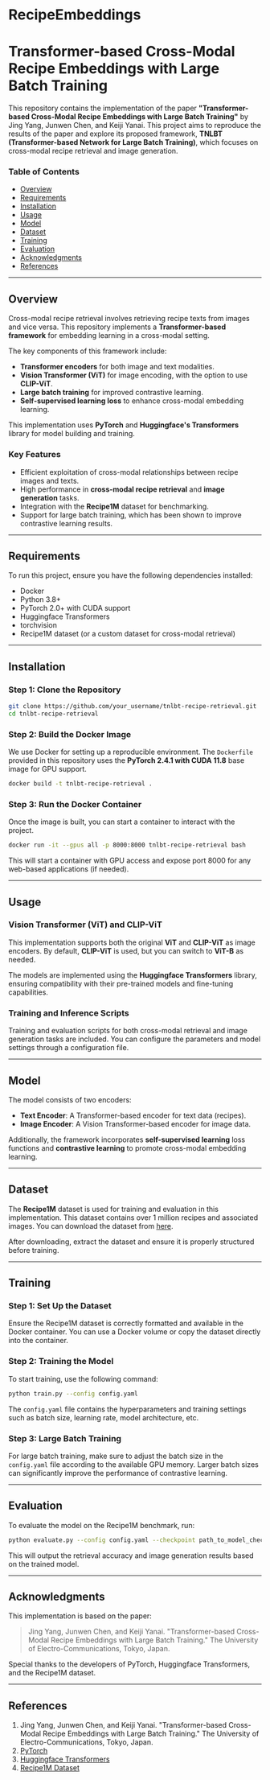 # RecipeEmbeddings
# Transformer-based Cross-Modal Recipe Embeddings with Large Batch Training

This repository contains the implementation of the paper **"Transformer-based Cross-Modal Recipe Embeddings with Large Batch Training"** by Jing Yang, Junwen Chen, and Keiji Yanai. This project aims to reproduce the results of the paper and explore its proposed framework, **TNLBT (Transformer-based Network for Large Batch Training)**, which focuses on cross-modal recipe retrieval and image generation.

### Table of Contents
- [Overview](#overview)
- [Requirements](#requirements)
- [Installation](#installation)
- [Usage](#usage)
- [Model](#model)
- [Dataset](#dataset)
- [Training](#training)
- [Evaluation](#evaluation)
- [Acknowledgments](#acknowledgments)
- [References](#references)

---

## Overview

Cross-modal recipe retrieval involves retrieving recipe texts from images and vice versa. This repository implements a **Transformer-based framework** for embedding learning in a cross-modal setting. 

The key components of this framework include:
- **Transformer encoders** for both image and text modalities.
- **Vision Transformer (ViT)** for image encoding, with the option to use **CLIP-ViT**.
- **Large batch training** for improved contrastive learning.
- **Self-supervised learning loss** to enhance cross-modal embedding learning.

This implementation uses **PyTorch** and **Huggingface's Transformers** library for model building and training.

### Key Features
- Efficient exploitation of cross-modal relationships between recipe images and texts.
- High performance in **cross-modal recipe retrieval** and **image generation** tasks.
- Integration with the **Recipe1M** dataset for benchmarking.
- Support for large batch training, which has been shown to improve contrastive learning results.

---

## Requirements

To run this project, ensure you have the following dependencies installed:

- Docker
- Python 3.8+
- PyTorch 2.0+ with CUDA support
- Huggingface Transformers
- torchvision
- Recipe1M dataset (or a custom dataset for cross-modal retrieval)
  
---

## Installation

### Step 1: Clone the Repository

```bash
git clone https://github.com/your_username/tnlbt-recipe-retrieval.git
cd tnlbt-recipe-retrieval
```

### Step 2: Build the Docker Image

We use Docker for setting up a reproducible environment. The `Dockerfile` provided in this repository uses the **PyTorch 2.4.1 with CUDA 11.8** base image for GPU support.

```bash
docker build -t tnlbt-recipe-retrieval .
```

### Step 3: Run the Docker Container

Once the image is built, you can start a container to interact with the project.

```bash
docker run -it --gpus all -p 8000:8000 tnlbt-recipe-retrieval bash
```

This will start a container with GPU access and expose port 8000 for any web-based applications (if needed).

---

## Usage

### Vision Transformer (ViT) and CLIP-ViT

This implementation supports both the original **ViT** and **CLIP-ViT** as image encoders. By default, **CLIP-ViT** is used, but you can switch to **ViT-B** as needed.

The models are implemented using the **Huggingface Transformers** library, ensuring compatibility with their pre-trained models and fine-tuning capabilities.

### Training and Inference Scripts

Training and evaluation scripts for both cross-modal retrieval and image generation tasks are included. You can configure the parameters and model settings through a configuration file.

---

## Model

The model consists of two encoders:
- **Text Encoder**: A Transformer-based encoder for text data (recipes).
- **Image Encoder**: A Vision Transformer-based encoder for image data.

Additionally, the framework incorporates **self-supervised learning** loss functions and **contrastive learning** to promote cross-modal embedding learning.

---

## Dataset

The **Recipe1M** dataset is used for training and evaluation in this implementation. This dataset contains over 1 million recipes and associated images. You can download the dataset from [here](http://pic2recipe.csail.mit.edu/).

After downloading, extract the dataset and ensure it is properly structured before training.

---

## Training

### Step 1: Set Up the Dataset

Ensure the Recipe1M dataset is correctly formatted and available in the Docker container. You can use a Docker volume or copy the dataset directly into the container.

### Step 2: Training the Model

To start training, use the following command:

```bash
python train.py --config config.yaml
```

The `config.yaml` file contains the hyperparameters and training settings such as batch size, learning rate, model architecture, etc.

### Step 3: Large Batch Training

For large batch training, make sure to adjust the batch size in the `config.yaml` file according to the available GPU memory. Larger batch sizes can significantly improve the performance of contrastive learning.

---

## Evaluation

To evaluate the model on the Recipe1M benchmark, run:

```bash
python evaluate.py --config config.yaml --checkpoint path_to_model_checkpoint
```

This will output the retrieval accuracy and image generation results based on the trained model.

---

## Acknowledgments

This implementation is based on the paper:

> Jing Yang, Junwen Chen, and Keiji Yanai. "Transformer-based Cross-Modal Recipe Embeddings with Large Batch Training." The University of Electro-Communications, Tokyo, Japan.

Special thanks to the developers of PyTorch, Huggingface Transformers, and the Recipe1M dataset.

---

## References

1. Jing Yang, Junwen Chen, and Keiji Yanai. "Transformer-based Cross-Modal Recipe Embeddings with Large Batch Training." The University of Electro-Communications, Tokyo, Japan.
2. [PyTorch](https://pytorch.org/)
3. [Huggingface Transformers](https://huggingface.co/transformers/)
4. [Recipe1M Dataset](http://pic2recipe.csail.mit.edu/)